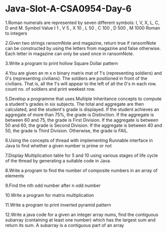 # Java-Slot-A-CSA0954-Day-6

1.Roman numerals are represented by seven different symbols: I, V, X, L, C, D and M.
Symbol Value  I 1 , V 5 , X 10 , L 50 , C 100 , D 500 , M 1000 Roman to integers

2.Given two strings ransomNote and magazine, return true if ransomNote can be 
constructed by using the letters from magazine and false otherwise. Each letter in 
magazine can only be used once in ransomNote.

3.Write a program to print hollow Square Dollar pattern

4.You are given an m x n binary matrix mat of 1's (representing soldiers) and 0's (representing 
civilians). The soldiers are positioned in front of the civilians. That is, all the 1's will appear 
to the left of all the 0's in each row.
count no. of soldiers and print weekest row.

5.Develop a programme that uses Multiple Inheritance concepts to compute a student's grades 
in six subjects. The total and aggregate are then calculated, and the student's grade is 
displayed. If the student achieves an aggregate of more than 75%, the grade is Distinction. If 
the aggregate is between 60 and 75, the grade is First Division. If the aggregate is between 50 
and 60, the grade is Second Division. If the aggregate is between 40 and 50, the grade is 
Third Division. Otherwise, the grade is FAIL.

6.Using the concepts of thread with implementing Runnable interface in Java to find whether a 
given number is prime or not

7.Display Multiplication table for 5 and 10 using various stages of life cycle of the thread by 
generating a suitable code in Java.

8.Write a program to find the number of composite numbers in an array of elements

9.Find the nth odd number after n odd number

10.Write a program for matrix multiplication

11.Write a program to print inverted pyramid pattern

12.Write a java code for a given an integer array nums, find the contiguous subarray (containing 
at least one number) which has the largest sum and return its sum. A subarray is 
a contiguous part of an array
